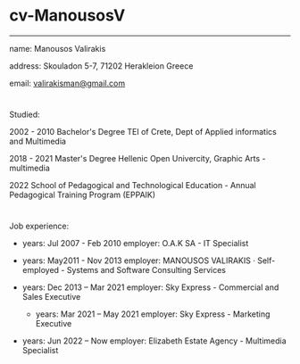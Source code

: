 # cv-ManousosV

---
name: Manousos Valirakis

address: Skouladon 5-7, 71202 Herakleion Greece

email: valirakisman@gmail.com
# 
Studied:

2002 - 2010 Bachelor's Degree TEI of Crete, Dept of Applied informatics and Multimedia

2018 - 2021 Master's Degree Hellenic Open Univercity, Graphic Arts - multimedia

2022 School of Pedagogical and Technological Education - Annual Pedagogical Training Program (EPPAIK)
#
Job experience:
- years: Jul 2007 - Feb 2010
  employer: O.A.K SA - IT Specialist

- years: May2011 - Nov 2013
  employer: MANOUSOS VALIRAKIS · Self-employed - Systems and Software Consulting Services

- years: Dec 2013 – Mar 2021
  employer: Sky Express - Commercial and Sales Executive

  - years: Mar 2021 – May 2021
  employer: Sky Express - Marketing Executive

 - years: Jun 2022 – Now
  employer: Elizabeth Estate Agency - Multimedia Specialist

